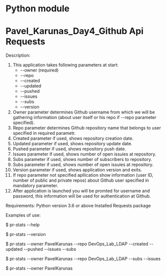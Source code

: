 # Python module

# Pavel_Karunas_Day4_Github Api Requests

Description:
1. This application takes following parameters at start:
	- --owner <username> (required)
	- --repo <reponame>
	- --created
	- --updated
	- --pushed
	- --issues
	- --subs
	- --version
2. Owner parameter determines Github username from which we will be gathering information (about user itself or his repo if --repo parameter specified).
3. Repo parameter determines Github repository name that belongs to user specified in required parametr.
4. Created parameter if used, shows repository creation date.
5. Updated parameter if used, shows repository update date.
6. Pushed parameter if used, shows repository push date.
7. Issues parameter if used, shows number of open issuies at repository.
8. Subs parameter if used, shows number of subscribers to repository.
9. Subs parameter if used, shows number of open issuies at repository.
10. Version parameter if used, shows application version and exits.
11. If repo parameter not specified apllication show information (user ID, number of public and private repos) about Github user specified in mandatory parameter.
12. After application is launched you will be promted for username and password, this information will be used for authentication at Github.

Requirements:
Python version 3.6 or above
Installed Requests package

Examples of use:

$ pr-stats --help

$ pr-stats --version
 
$ pr-stats --owner PavelKarunas --repo DevOps_Lab_LDAP --created --updated --pushed --issues --subs

$ pr-stats --owner PavelKarunas --repo DevOps_Lab_LDAP --subs --issues

$ pr-stats --owner PavelKarunas


